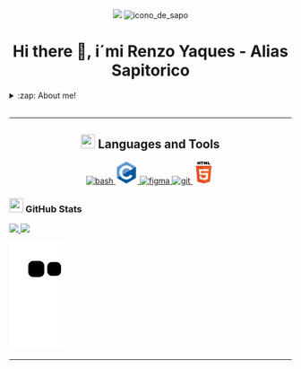 <div id="header" align="center">
    <img src="https://user-images.githubusercontent.com/105575956/198360498-3e32cd6c-8c3f-4b38-be27-b696378140b6.gif" width="350"/>
     <img src="https://encrypted-tbn0.gstatic.com/images?q=tbn:ANd9GcQMcS0K8idNvrOKgP5sH-_q4BKi3lkCyVSeag&usqp=CAU" alt="icono_de_sapo" style="width:50px;height:50px;">
    <h1  class="page_title" align="center">Hi there 👋, i´mi Renzo Yaques - Alias Sapitorico</h1>
  </div>
<details>
  <summary>:zap: About me!</summary>

### I am a Student Full Stack Developer 💻, studying at Holberton School Uruguay 💻!!
- 🔭 I am currently in first trimester of school [holbertonschool-low_level_programming](https://github.com/Sapitorico/holbertonschool-low_level_programming)
- 👨💻 All my projects are available at [https://github.com/sapitorico](https://github.com/sapitorico)
- 📫 How to reach me **renzoyaques@gmail.com**
<h3 align="left">Connect with me:</h3>
<p align="left">
<a href="https://https://www.linkedin.com/in/renzo-yaques-b36456253//" target="blank"><img align="center" src="https://raw.githubusercontent.com/rahuldkjain/github-profile-readme-generator/master/src/images/icons/Social/linked-in-alt.svg" alt="https://www.linkedin.com/in/renzo-yaques-b36456253/" height="30" width="40" /></a>
<a href="https://stackoverflow.com/users/20286128/sapitorico" target="blank"><img align="center" src="https://raw.githubusercontent.com/rahuldkjain/github-profile-readme-generator/master/src/images/icons/Social/stack-overflow.svg" alt="user:20286128" height="30" width="40" /></a>
<a href="https://instagram.com/_sapitorico" target="blank"><img align="center" src="https://raw.githubusercontent.com/rahuldkjain/github-profile-readme-generator/master/src/images/icons/Social/instagram.svg" alt="_sapitorico" height="30" width="40" /></a>
</p>
</details>

<br />

 ---
 
<h2 align="center"><img src="./src/0101.GIF" width="25px" height="25px"> Languages and Tools</h2>
<p align="center"> <a href="https://www.gnu.org/software/bash/" target="_blank" rel="noreferrer"> <img src="https://www.vectorlogo.zone/logos/gnu_bash/gnu_bash-icon.svg" alt="bash" width="40" height="40"/> </a> <a href="https://www.cprogramming.com/" target="_blank" rel="noreferrer"> <img src="https://raw.githubusercontent.com/devicons/devicon/master/icons/c/c-original.svg" alt="c" width="40" height="40"/> </a> <a href="https://www.figma.com/" target="_blank" rel="noreferrer"> <img src="https://www.vectorlogo.zone/logos/figma/figma-icon.svg" alt="figma" width="40" height="40"/> </a> <a href="https://git-scm.com/" target="_blank" rel="noreferrer"> <img src="https://www.vectorlogo.zone/logos/git-scm/git-scm-icon.svg" alt="git" width="40" height="40"/> </a> <a href="https://www.w3.org/html/" target="_blank" rel="noreferrer"> <img src="https://raw.githubusercontent.com/devicons/devicon/master/icons/html5/html5-original-wordmark.svg" alt="html5" width="40" height="40"/> </a> </p>

<h3 align="left"><img src="./src/estadistica2.gif" width="25px" height="25px"> GitHub Stats</h3>

<div>
  <a href="https://github.com/Sapitorico">
  <img height="180em" src="https://github-readme-stats.vercel.app/api?username=Sapitorico&show_icons=true&theme=radical&include_all_commits=true&count_private=true"/>
  <img height="180em" src="https://github-readme-stats.vercel.app/api/top-langs/?username=Sapitorico&layout=compact&langs_count=7&theme=radical"/>
</div>
    
![Snake animation](https://github.com/mctechnology17/mctechnology17/blob/output/github-contribution-grid-snake.svg)
    
---
[instagram]: https://www.instagram.com/_sapitorico/
